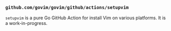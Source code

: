### `github.com/govim/govim/github/actions/setupvim`

`setupvim` is a pure Go GitHub Action for install Vim on various platforms. It is a work-in-progress.
